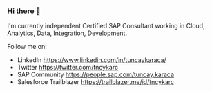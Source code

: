 ### Hi there 👋

I'm currently independent Certified SAP Consultant working in Cloud, Analytics, Data, Integration, Development.

Follow me on:
- LinkedIn https://www.linkedin.com/in/tuncaykaraca/ 
- Twitter https://twitter.com/tncykarc
- SAP Community https://people.sap.com/tuncay.karaca
- Salesforce Trailblazer https://trailblazer.me/id/tncykarc 
  

<!--
**TuncayKaraca/TuncayKaraca** is a ✨ _special_ ✨ repository because its `README.md` (this file) appears on your GitHub profile.

Here are some ideas to get you started:

- 🔭 I’m currently working on ...
- 🌱 I’m currently learning ...
- 👯 I’m looking to collaborate on ...
- 🤔 I’m looking for help with ...
- 💬 Ask me about ...
- 📫 How to reach me: ...
- 😄 Pronouns: ...
- ⚡ Fun fact: ...
-->
